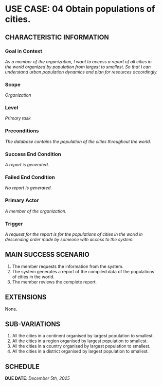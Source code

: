# USE CASE: 04 Obtain populations of cities.

## CHARACTERISTIC INFORMATION

### Goal in Context

*As a member of the organization, I want to access a report of all cities in the world organized by population from largest to smallest. So that I can understand urban population dynamics and plan for resources accordingly.*

### Scope

*Organization*

### Level

*Primary task*

### Preconditions

*The database contains the population of the cities throughout the world.*

### Success End Condition

*A report is generated.*

### Failed End Condition

*No report is generated.*

### Primary Actor

*A member of the organization.*

### Trigger

*A request for the report is for the populations of cities in the world in descending order made by someone with access to the system.*

## MAIN SUCCESS SCENARIO

1. The member requests the information from the system.
2. The system generates a report of the compiled data of the populations of cities in the world.
3. The member reviews the complete report.

## EXTENSIONS

None.

## SUB-VARIATIONS

1. All the cities in a continent organised by largest population to smallest.
2. All the cities in a region organised by largest population to smallest.
3. All the cities in a country organised by largest population to smallest.
4. All the cities in a district organised by largest population to smallest.


## SCHEDULE

**DUE DATE**:  *December 5th, 2025*
